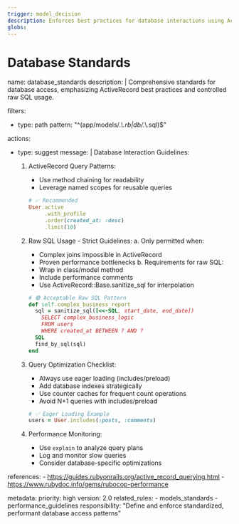 ```yaml
---
trigger: model_decision
description: Enforces best practices for database interactions using ActiveRecord with clear guidelines for raw SQL usage.
globs:
---
```


# Database Standards

<rule>
name: database_standards
description: |
  Comprehensive standards for database access, emphasizing ActiveRecord best practices and controlled raw SQL usage.

filters:
  - type: path
    pattern: "^(app/models/.*\\.rb|db/.*\\.sql)$"

actions:
  - type: suggest
    message: |
      Database Interaction Guidelines:

      1. ActiveRecord Query Patterns:
         - Use method chaining for readability
         - Leverage named scopes for reusable queries
         ```ruby
         # ✅ Recommended
         User.active
              .with_profile
              .order(created_at: :desc)
              .limit(10)
         ```

      2. Raw SQL Usage - Strict Guidelines:
         a. Only permitted when:
            - Complex joins impossible in ActiveRecord
            - Proven performance bottlenecks
         b. Requirements for raw SQL:
            - Wrap in class/model method
            - Include performance comments
            - Use ActiveRecord::Base.sanitize_sql for interpolation
         ```ruby
         # 🟢 Acceptable Raw SQL Pattern
         def self.complex_business_report
           sql = sanitize_sql([<<-SQL, start_date, end_date])
             SELECT complex_business_logic
             FROM users
             WHERE created_at BETWEEN ? AND ?
           SQL
           find_by_sql(sql)
         end
         ```

      3. Query Optimization Checklist:
         - Always use eager loading (includes/preload)
         - Add database indexes strategically
         - Use counter caches for frequent count operations
         - Avoid N+1 queries with includes/preload
         ```ruby
         # ✅ Eager Loading Example
         users = User.includes(:posts, :comments)
         ```

      4. Performance Monitoring:
         - Use `explain` to analyze query plans
         - Log and monitor slow queries
         - Consider database-specific optimizations

  references:
    - https://guides.rubyonrails.org/active_record_querying.html
    - https://www.rubydoc.info/gems/rubocop-performance

metadata:
  priority: high
  version: 2.0
  related_rules:
    - models_standards
    - performance_guidelines
  responsibility: "Define and enforce standardized, performant database access patterns"
</rule>